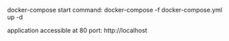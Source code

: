 docker-compose start command:
docker-compose -f docker-compose.yml up -d

application accessible at 80 port:
http://localhost